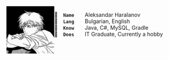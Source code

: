 <img align="left" width="125" height="125" src="assets/denji.jpg" alt="Denji">

👤 **`Name`**  Aleksandar Haralanov
<br>
💬 **`Lang`**  Bulgarian, English
<br>
🧠 **`Know`**  Java, C#, MySQL, Gradle
<br>
💼 **`Does`**  IT Graduate, Currently a hobby
